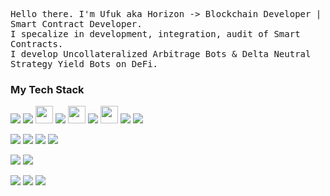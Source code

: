 <p>
	<samp>
		Hello there. I'm Ufuk aka Horizon -> Blockchain Developer | Smart Contract Developer. <br>
		I specalize in development, integration, audit of Smart Contracts. <br> 
		I develop Uncollateralized Arbitrage Bots & Delta Neutral Strategy Yield Bots on DeFi. <br>
    </samp>
</p>

<h3>My Tech Stack</h3>

<p align="left">
  <img src="https://img.shields.io/badge/Solidity-363636?style=for-the-badge&logo=solidity&logoColor=white" />
  <img src="https://img.shields.io/badge/Rust-DEA584?style=for-the-badge&logo=rust&logoColor=black" />
  <img src="https://avatars.githubusercontent.com/u/99892494?s=200&v=4" width="28" height="28" />
  <img src="https://img.shields.io/badge/Foundry-000000?style=for-the-badge" />
	<img src="https://encrypted-tbn0.gstatic.com/images?q=tbn:ANd9GcRz4i1wWF516fnkizp1WSDG5rnG8GfkQAVoVQ&s" width="28" height="28" />
	<img src="https://img.shields.io/badge/Hardhat-F7B93E?style=for-the-badge" />
  <img src="https://viem.sh/icon-dark.png" width="28" height="28" />
  <img src="https://img.shields.io/badge/Viem.sh-000000?style=for-the-badge" />
  <img src="https://img.shields.io/badge/Ethers.js-3C3C3D?style=for-the-badge&logo=ethers&logoColor=white" />
</p>

<p align="left">
  <img src="https://img.shields.io/badge/TypeScript-3178C6?style=for-the-badge&logo=typescript&logoColor=white" />
  <img src="https://img.shields.io/badge/JavaScript-F7DF1E?style=for-the-badge&logo=javascript&logoColor=black" />
  <img src="https://img.shields.io/badge/Node.js-68A063?style=for-the-badge&logo=node.js&logoColor=white" />
  <img src="https://img.shields.io/badge/Bun.sh-000000?style=for-the-badge&logo=bun&logoColor=white" />
</p>

<p align="left">
  <img src="https://img.shields.io/badge/React.js-61DAFB?style=for-the-badge&logo=react&logoColor=black" />
  <img src="https://img.shields.io/badge/Wagmi.sh-000000?style=for-the-badge&logo=wagmi&logoColor=white" />
</p>

<p align="left">
  <img src="https://img.shields.io/badge/SQL-CC2927?style=for-the-badge&logo=microsoftsqlserver&logoColor=white" />
  <img src="https://img.shields.io/badge/MongoDB-47A248?style=for-the-badge&logo=mongodb&logoColor=white" />
  <img src="https://img.shields.io/badge/GraphQL-E10098?style=for-the-badge&logo=graphql&logoColor=white" />
</p>
